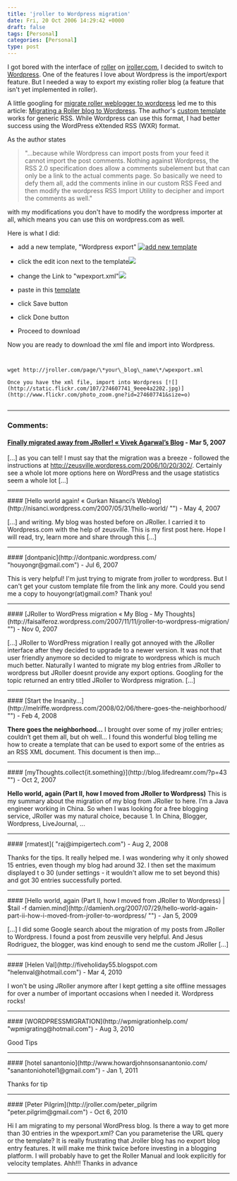 ```yaml
---
title: 'jroller to Wordpress migration'
date: Fri, 20 Oct 2006 14:29:42 +0000
draft: false
tags: [Personal]
categories: [Personal]
type: post
---
```


I got bored with the interface of [roller](http://rollerweblogger.org/) on [jroller.com](http://www.jroller.com), I decided to switch to [Wordpress](http://www.wordpress.com). One of the features I love about Wordpress is the import/export feature. But I needed a way to export my existing roller blog (a feature that isn't yet implemented in roller).

A little googling for [migrate roller weblogger to wordpress](http://www.google.com/search?hl=en&q=migrate+roller+weblogger+to+wordpress&btnG=Google+Search) led me to this article: [Migrating a Roller blog to Wordpress](http://nullpointer.debashish.com/migrating-a-roller-blog-to-wordpress). The author's [custom template](http://nullpointer.debashish.com/wp-content/uploads/2006/04/roller_template.txt) works for generic RSS. While Wordpress can use this format, I had better success using the WordPress eXtended RSS (WXR) format.

As the author states

> "...because while Wordpress can import posts from your feed it cannot import the post comments. Nothing against Wordpress, the RSS 2.0 specification does allow a comments subelement but that can only be a link to the actual comments page. So basically we need to defy them all, add the comments inline in our custom RSS Feed and then modify the wordpress RSS Import Utility to decipher and import the comments as well."

with my modifications you don't have to modify the wordpress importer at all, which means you can use this on wordpress.com as well.

Here is what I did:

*   add a new template, "Wordpress export" [![add new template](/img/2006/10/add_new_template.png)](/img/2006/10/add_new_template.png "add new template")

*   click the edit icon next to the template[![](http://static.flickr.com/91/274607734_e6e9c61cff.jpg)](http://static.flickr.com/91/274607734_e6e9c61cff_o.png)

*   change the Link to "wpexport.xml"![](http://static.flickr.com/95/274607740_80b6f1d4e3_o.png)

*   paste in this [template](/img/2006/10/wpexport_template.txt "roller_export_template")

*   click Save button

*   click Done button

*   Proceed to download

Now you are ready to download the xml file and import into Wordpress.

```


wget http://jroller.com/page/\*your\_blog\_name\*/wpexport.xml

Once you have the xml file, import into Wordpress [![](http://static.flickr.com/107/274607741_9eee4a2202.jpg)](http://www.flickr.com/photo_zoom.gne?id=274607741&size=o)


```
---
### Comments:
#### [Finally migrated away from JRoller! &laquo; Vivek Agarwal&#8217;s Blog](http://vivekagarwal.wordpress.com/2007/03/30/finally-migrated-away-from-jroller/ "") - <time datetime="2007-03-30 14:54:08">Mar 5, 2007</time>

\[...\] as you can tell! I must say that the migration was a breeze - followed the instructions at http://zeusville.wordpress.com/2006/10/20/302/. Certainly see a whole lot more options here on WordPress and the usage statistics seem a whole lot \[...\]
<hr />
#### [Hello world again! &laquo; Gurkan Nisanci&#8217;s Weblog](http://nisanci.wordpress.com/2007/05/31/hello-world/ "") - <time datetime="2007-05-31 03:48:34">May 4, 2007</time>

\[...\] and writing. My blog was hosted before on JRoller. I carried it to Wordpress.com with the help of zeusville. This is my first post here. Hope I will read, try, learn more and share through this \[...\]
<hr />
#### [dontpanic](http://dontpanic.wordpress.com/ "houyongr@gmail.com") - <time datetime="2007-07-28 04:05:32">Jul 6, 2007</time>

This is very helpful! I'm just trying to migrate from jroller to wordpress. But I can't get your custom template file from the link any more. Could you send me a copy to houyongr(at)gmail.com? Thank you!
<hr />
#### [JRoller to WordPress migration &laquo; My Blog - My Thoughts](http://faisalferoz.wordpress.com/2007/11/11/jroller-to-wordpress-migration/ "") - <time datetime="2007-11-11 04:18:32">Nov 0, 2007</time>

\[...\] JRoller to WordPress migration I really got annoyed with the JRoller interface after they decided to upgrade to a newer version. It was not that user friendly anymore so decided to migrate to wordpress which is much much better. Naturally I wanted to migrate my blog entries from JRoller to wordpress but JRoller doesnt provide any export options. Googling for the topic returned an entry titled JRoller to Wordpress migration. \[...\]
<hr />
#### [Start the Insanity...](http://melriffe.wordpress.com/2008/02/06/there-goes-the-neighborhood/ "") - <time datetime="2008-02-07 00:37:22">Feb 4, 2008</time>

**There goes the neighborhood…** I brought over some of my jroller entries; couldn’t get them all, but oh well… I found this wonderful blog telling me how to create a template that can be used to export some of the entries as an RSS XML document. This document is then imp...
<hr />
#### [myThoughts.collect{it.something}](http://blog.lifedreamr.com/?p=43 "") - <time datetime="2007-10-02 06:32:48">Oct 2, 2007</time>

**Hello world, again (Part II, how I moved from JRoller to Wordpress)** This is my summary about the migration of my blog from JRoller to here. I’m a Java engineer working in China. So when I was looking for a free blogging service, JRoller was my natural choice, because 1. In China, Blogger, Wordpress, LiveJournal, ...
<hr />
#### [rmatest]( "raj@impigertech.com") - <time datetime="2008-08-26 14:14:33">Aug 2, 2008</time>

Thanks for the tips. It really helped me. I was wondering why it only showed 15 entries, even though my blog had around 32. I then set the maximum displayed t o 30 (under settings - it wouldn't allow me to set beyond this) and got 30 entries successfully ported.
<hr />
#### [Hello world, again (Part II, how I moved from JRoller to Wordpress) | $tail -f damien.mind](http://damienh.org/2007/07/29/hello-world-again-part-ii-how-i-moved-from-jroller-to-wordpress/ "") - <time datetime="2009-01-23 02:01:27">Jan 5, 2009</time>

\[...\] I did some Google search about the migration of my posts from JRoller to Wordpress. I found a post from zeusville very helpful. And Jesus Rodriguez, the blogger, was kind enough to send me the custom JRoller \[...\]
<hr />
#### [Helen Val](http://fiveholiday55.blogspot.com "helenval@hotmail.com") - <time datetime="2010-03-25 14:00:05">Mar 4, 2010</time>

I won't be using JRoller anymore after I kept getting a site offline messages for over a number of important occasions when I needed it. Wordpress rocks!
<hr />
#### [WORDPRESSMIGRATION](http://wpmigrationhelp.com/ "wpmigrating@hotmail.com") - <time datetime="2010-08-25 07:59:19">Aug 3, 2010</time>

Good Tips
<hr />
#### [hotel sanantonio](http://www.howardjohnsonsanantonio.com/ "sanantoniohotel1@gmail.com") - <time datetime="2011-01-10 10:35:48">Jan 1, 2011</time>

Thanks for tip
<hr />
#### [Peter Pilgrim](http://jroller.com/peter_pilgrim "peter.pilgrim@gmail.com") - <time datetime="2010-10-09 22:05:51">Oct 6, 2010</time>

Hi I am migrating to my personal WordPress blog. Is there a way to get more than 30 entries in the wpexport.xml? Can you parameterise the URL query or the template? It is really frustrating that Jroller blog has no export blog entry features. It will make me think twice before investing in a blogging platform. I will probably have to get the Roller Manual and look explicitly for velocity templates. Ahh!!! Thanks in advance
<hr />

